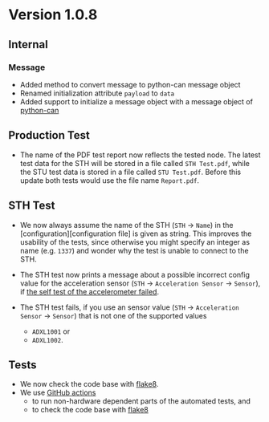 # Version 1.0.8

## Internal

### Message

- Added method to convert message to python-can message object
- Renamed initialization attribute `payload` to `data`
- Added support to initialize a message object with a message object of [python-can]

[python-can]: https://python-can.readthedocs.io

## Production Test

- The name of the PDF test report now reflects the tested node. The latest test data for the STH will be stored in a file called `STH Test.pdf`, while the STU test data is stored in a file called `STU Test.pdf`. Before this update both tests would use the file name `Report.pdf`.

## STH Test

- We now always assume the name of the STH (`STH` → `Name`) in the [configuration][configuration file] is given as string. This improves the usability of the tests, since otherwise you might specify an integer as name (e.g. `1337`) and wonder why the test is unable to connect to the STH.
- The STH test now prints a message about a possible incorrect config value for the acceleration sensor (`STH` → `Acceleration Sensor` → `Sensor`), if [the self test of the accelerometer failed](https://github.com/MyTooliT/ICOc/issues/13).
- The STH test fails, if you use an sensor value (`STH` → `Acceleration Sensor` → `Sensor`) that is not one of the supported values

  - `ADXL1001` or
  - `ADXL1002`.

## Tests

- We now check the code base with [flake8][].
- We use [GitHub actions](https://github.com/MyTooliT/ICOc/actions)
  - to run non-hardware dependent parts of the automated tests, and
  - to check the code base with [flake8][]

[flake8]: https://flake8.pycqa.org
